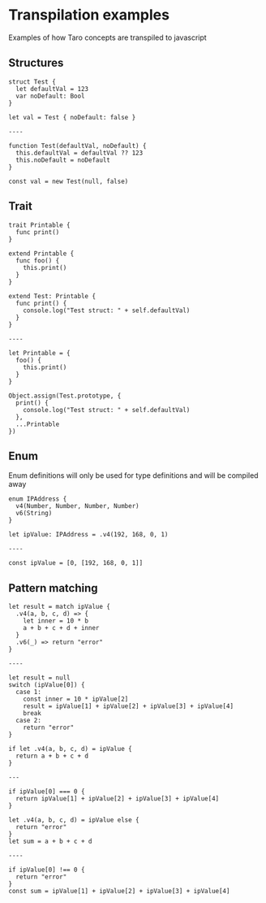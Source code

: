 # Transpilation examples

Examples of how Taro concepts are transpiled to javascript

## Structures

```
struct Test {
  let defaultVal = 123
  var noDefault: Bool
}

let val = Test { noDefault: false }

----

function Test(defaultVal, noDefault) {
  this.defaultVal = defaultVal ?? 123
  this.noDefault = noDefault
}

const val = new Test(null, false)
```

## Trait

```
trait Printable {
  func print()
}

extend Printable {
  func foo() {
    this.print()
  }
}

extend Test: Printable {
  func print() {
    console.log("Test struct: " + self.defaultVal)
  }
}

----

let Printable = {
  foo() {
    this.print()
  }
}

Object.assign(Test.prototype, {
  print() {
    console.log("Test struct: " + self.defaultVal)
  },
  ...Printable
})
```

## Enum

Enum definitions will only be used for type definitions and will be compiled away

```
enum IPAddress {
  v4(Number, Number, Number, Number)
  v6(String)
}

let ipValue: IPAddress = .v4(192, 168, 0, 1)

----

const ipValue = [0, [192, 168, 0, 1]]
```

## Pattern matching

```
let result = match ipValue {
  .v4(a, b, c, d) => {
    let inner = 10 * b
    a + b + c + d + inner
  }
  .v6(_) => return "error"
}

----

let result = null
switch (ipValue[0]) {
  case 1:
    const inner = 10 * ipValue[2]
    result = ipValue[1] + ipValue[2] + ipValue[3] + ipValue[4]
    break
  case 2:
    return "error"
}
```

```
if let .v4(a, b, c, d) = ipValue {
  return a + b + c + d
}

---

if ipValue[0] === 0 {
  return ipValue[1] + ipValue[2] + ipValue[3] + ipValue[4]
}
```

```
let .v4(a, b, c, d) = ipValue else {
  return "error"
}
let sum = a + b + c + d

----

if ipValue[0] !== 0 {
  return "error"
}
const sum = ipValue[1] + ipValue[2] + ipValue[3] + ipValue[4]
```